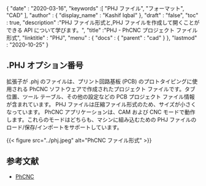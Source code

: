 {
  "date" : "2020-03-16",
  "keywords" :[ "PHJ ファイル", "フォーマット", "CAD" ],
  "author" : {
    "display_name" : "Kashif Iqbal"
},
  "draft" : "false",
  "toc" : true,
  "description" :"PHJ ファイル形式と,PHJ ファイルを作成して開くことができる API について学びます。",
  "title" :"PHJ - PhCNC プロジェクト ファイル形式",
  "linktitle" : "PHJ",
  "menu" : {
    "docs" : {
      "parent" : "cad"
}
},
  "lastmod" : "2020-10-25"
}

## .PHJ オプション番号

拡張子が .phj のファイルは、プリント回路基板 (PCB) のプロトタイピングに使用される PhCNC ソフトウェアで作成されたプロジェクト ファイルです。タブ位置、ツール テーブル、その他の設定などの PCB プロジェクト ファイル情報が含まれています。 PHJ ファイルは圧縮ファイル形式のため、サイズが小さくなっています。 PhCNC アプリケーションは、CAM および CNC モードで動作します。これらのモードはどちらも、マシンに組み込むための PHJ ファイルのロード/保存/インポートをサポートしています。

{{< figure src="../phj.jpeg" alt="PhCNC ファイル形式" >}}

## 参考文献

* [PhCNC](https://www.accuratecnc.com/PhCNC.php)

